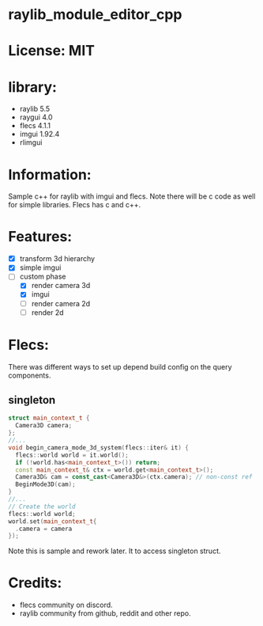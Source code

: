 # raylib_module_editor_cpp

# License: MIT

# library:
- raylib 5.5
- raygui 4.0
- flecs 4.1.1
- imgui 1.92.4
- rlimgui

# Information:
  Sample c++ for raylib with imgui and flecs. Note there will be c code as well for simple libraries. Flecs has c and c++.

# Features:
- [x] transform 3d hierarchy
- [x] simple imgui
- [ ] custom phase
  - [x] render camera 3d
  - [x] imgui
  - [ ] render camera 2d 
  - [ ] render 2d

# Flecs:
  There was different ways to set up depend build config on the query components.

## singleton
```c++
struct main_context_t {
  Camera3D camera;
};
//...
void begin_camera_mode_3d_system(flecs::iter& it) {
  flecs::world world = it.world();
  if (!world.has<main_context_t>()) return;
  const main_context_t& ctx = world.get<main_context_t>();
  Camera3D& cam = const_cast<Camera3D&>(ctx.camera); // non-const ref
  BeginMode3D(cam);
}
//...
// Create the world
flecs::world world;
world.set(main_context_t{
  .camera = camera
});
```
  Note this is sample and rework later. It to access singleton struct.





# Credits:
- flecs community on discord.
- raylib community from github, reddit and other repo.